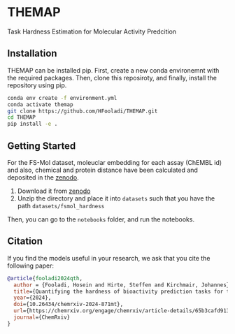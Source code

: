 # THEMAP
Task Hardness Estimation for Molecular Activity Predcition


## Installation
THEMAP can be installed pip. First, create a new conda environemnt with the required packages. Then, clone this reposiroty, and finally, install the repository using pip.

```bash
conda env create -f environment.yml
conda activate themap
git clone https://github.com/HFooladi/THEMAP.git
cd THEMAP 
pip install -e .
```

## Getting Started
For the FS-Mol dataset, moleuclar embedding for each assay (ChEMBL id) and also, chemical and protein distance have been calculated and deposited in the [zenodo](https://zenodo.org/records/10605093). 

1. Download it from [zenodo](https://zenodo.org/records/10605093)
2. Unzip the directory and place it into `datasets` such that you have the path `datasets/fsmol_hardness`

Then, you can go to the `notebooks` folder, and run the notebooks.

## Citation <a name="citation"></a>
If you find the models useful in your research, we ask that you cite the following paper:

```bibtex
@article{fooladi2024qth,
  author = {Fooladi, Hosein and Hirte, Steffen and Kirchmair, Johannes},
  title={Quantifying the hardness of bioactivity prediction tasks for transfer learning},
  year={2024},
  doi={10.26434/chemrxiv-2024-871mt},
  url={https://chemrxiv.org/engage/chemrxiv/article-details/65b3cafd9138d23161cc5ea4},
  journal={ChemRxiv}
}
```

